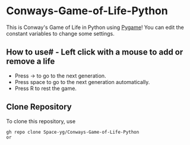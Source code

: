 # Conways-Game-of-Life-Python
This is Conway's Game of Life in Python using [Pygame](https://www.pygame.org/news)! You can edit the constant variables to change some settings.
## How to use# - Left click with a mouse to add or remove a life
- Press → to go to the next generation.
- Press space to go to the next generation automatically.
- Press R to rest the game.
## Clone Repository
To clone this repository, use
```
gh repo clone Space-yg/Conways-Game-of-Life-Python
or

```
